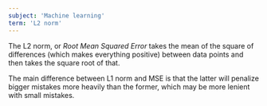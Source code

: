 ```yaml
---
subject: 'Machine learning'
term: 'L2 norm'
---
```


The L2 norm, or _Root Mean Squared Error_ takes the mean of the square of differences (which makes everything positive) between data points and then takes the square root of that.

The main difference between L1 norm and MSE is that the latter will penalize bigger mistakes more heavily than the former, which may be more lenient with small mistakes.